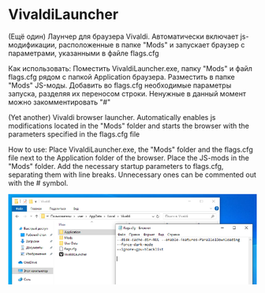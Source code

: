 # VivaldiLauncher
(Ещё один) Лаунчер для браузера Vivaldi. Автоматически включает js-модификации, расположенные в папке "Mods" и запускает браузер с параметрами, указанными в файле flags.cfg

Как использовать:
Поместить VivaldiLauncher.exe, папку "Mods" и файл flags.cfg рядом с папкой Application браузера.
Разместить в папке "Mods" JS-моды. Добавить во flags.cfg необходимые параметры запуска, разделяя их переносом строки. Ненужные в данный момент можно закомментировать "#"


(Yet another) Vivaldi browser launcher. Automatically enables js modifications located in the "Mods" folder and starts the browser with the parameters specified in the flags.cfg file

How to use:
Place VivaldiLauncher.exe, the "Mods" folder and the flags.cfg file next to the Application folder of the browser.
Place the JS-mods in the "Mods" folder. Add the necessary startup parameters to flags.cfg, separating them with line breaks. Unnecessary ones can be commented out with the # symbol.

![Example](IMG.PNG)
